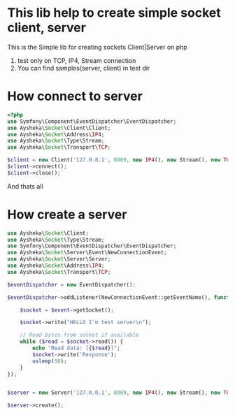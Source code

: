 This lib help to create simple socket client, server 
=====================

This is the Simple lib for creating sockets Client|Server on php

1. test only on TCP, IP4, Stream connection
2. You can find samples(server, client) in test dir


How connect to server
=====================

~~~~~ php
<?php
use Symfony\Component\EventDispatcher\EventDispatcher;
use Aysheka\Socket\Client\Client;
use Aysheka\Socket\Address\IP4;
use Aysheka\Socket\Type\Stream;
use Aysheka\Socket\Transport\TCP;

$client = new Client('127.0.0.1', 8089, new IP4(), new Stream(), new TCP(), new EventDispatcher());
$client->connect();
$client->close();`
~~~~~

And thats all 

How create a server
======================

~~~~~ php
use Aysheka\Socket\Client;
use Aysheka\Socket\Type\Stream;
use Symfony\Component\EventDispatcher\EventDispatcher;
use Aysheka\Socket\Server\Event\NewConnectionEvent;
use Aysheka\Socket\Server\Server;
use Aysheka\Socket\Address\IP4;
use Aysheka\Socket\Transport\TCP;

$eventDispatcher = new EventDispatcher();

$eventDispatcher->addListener(NewConnectionEvent::getEventName(), function (NewConnectionEvent $event) {

    $socket = $event->getSocket();

    $socket->write("HELLO I'm test server\n");

    // Read bytes from socket if available
    while ($read = $socket->read()) {
        echo "Read data: [{$read}]";
        $socket->write('Response');
        usleep(50);
    }
});


$server = new Server('127.0.0.1', 8089, new IP4(), new Stream(), new TCP(), $eventDispatcher);

$server->create();
~~~~~
